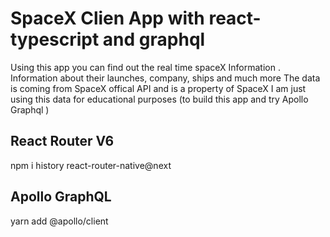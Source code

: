 # SpaceX Clien App with react-typescript and graphql
  Using this app you can find out the real time spaceX Information . 
  Information about their launches, company, ships and much more
  The data is coming from SpaceX offical API and is a property of SpaceX 
  I am just using this data for educational purposes (to build this app and try Apollo Graphql )
## React Router V6
  npm i history react-router-native@next

## Apollo GraphQL 
 yarn add @apollo/client 